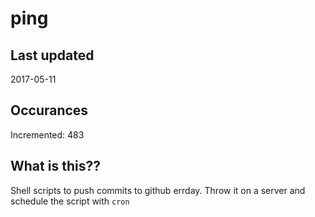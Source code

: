 # ping

## Last updated
2017-05-11

## Occurances
Incremented: 483

## What is this??
Shell scripts to push commits to github errday. Throw it on a server and schedule the script with `cron`



